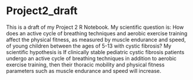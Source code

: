 # Project2_draft
This is a draft of my Project 2 R Notebook. My scientific question is: How does an active cycle of breathing techniques and aerobic exercise training affect the physical fitness, as measured by muscle endurance and speed, of young children between the ages of 5-13 with cystic fibrosis? My scientific hypothesis is If clinically stable pediatric cystic fibrosis patients undergo an active cycle of breathing techniques in addition to aerobic exercise training, then their thoracic mobility and physical fitness parameters such as muscle endurance and speed will increase.
